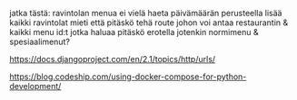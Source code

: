 jatka tästä:
ravintolan menua ei vielä haeta päivämäärän perusteella
lisää kaikki ravintolat
mieti että pitäskö tehä route johon voi antaa restaurantin & kaikki menu id:t jotka haluaa
pitäskö erotella jotenkin normimenu & spesiaalimenut?

https://docs.djangoproject.com/en/2.1/topics/http/urls/

https://blog.codeship.com/using-docker-compose-for-python-development/
